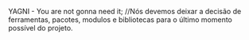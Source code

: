 YAGNI - You are not gonna need it;
//Nós devemos deixar a decisão de ferramentas, pacotes, modulos e bibliotecas para o último momento possível do projeto.

